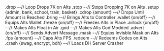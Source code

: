 .drop --// Loop Drops 7K on Alts
.stop --// Stops Dropping 7K on Alts
.setup {admin, bank, school, train, basket}
.cdrop {amount} --// Drops Until Amount is Reached
.bring --// Brings Alts to Controller
.wallet {on/off} --// Equips Alts Wallet
.freeze {on/off} --// Freezes Alts in Place
.airlock {on/off} --// Makes Alts Float in Air
.god --// Makes Alts God Modded
.advert {on/off} --// Sends Advert Message
.mask --// Equips Invisble Mask on Alts
.fps {amount} --// Caps Alts FPS
.redeem --// Redeems Codes on Alts
.crash {swag, encrypt, bdh} --// Loads DH Server Crasher
